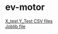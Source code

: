# ev-motor
<a href="https://drive.google.com/drive/folders/1tKbik70cWwfjbD3zoG929vfYvxysmcLr?usp=share_link">X_test,Y_Test CSV files<a><br>
<a href="https://drive.google.com/drive/folders/1tKbik70cWwfjbD3zoG929vfYvxysmcLr?usp=share_link">Joblib file<a>
